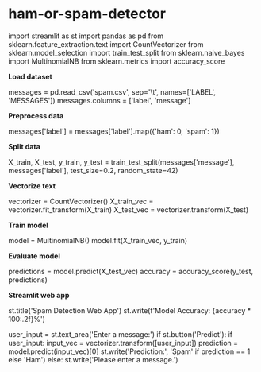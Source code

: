 # ham-or-spam-detector

import streamlit as st import pandas as pd from sklearn.feature_extraction.text import CountVectorizer from sklearn.model_selection import train_test_split from sklearn.naive_bayes import MultinomialNB from sklearn.metrics import accuracy_score

****Load dataset****

messages = pd.read_csv('spam.csv', sep='\t', names=['LABEL', 'MESSAGES']) messages.columns = ['label', 'message']

**Preprocess data**

messages['label'] = messages['label'].map({'ham': 0, 'spam': 1})

**Split data**

X_train, X_test, y_train, y_test = train_test_split(messages['message'], messages['label'], test_size=0.2, random_state=42)

**Vectorize text**

vectorizer = CountVectorizer() X_train_vec = vectorizer.fit_transform(X_train) X_test_vec = vectorizer.transform(X_test)

**Train model**

model = MultinomialNB() model.fit(X_train_vec, y_train)

**Evaluate model**

predictions = model.predict(X_test_vec) accuracy = accuracy_score(y_test, predictions)

**Streamlit web app**

st.title('Spam Detection Web App') st.write(f'Model Accuracy: {accuracy * 100:.2f}%')

user_input = st.text_area('Enter a message:') if st.button('Predict'): if user_input: input_vec = vectorizer.transform([user_input]) prediction = model.predict(input_vec)[0] st.write('Prediction:', 'Spam' if prediction == 1 else 'Ham') else: st.write('Please enter a message.')
